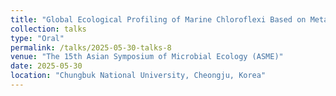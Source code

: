 ```yaml
---
title: "Global Ecological Profiling of Marine Chloroflexi Based on Metagenomic Big Data"
collection: talks
type: "Oral"
permalink: /talks/2025-05-30-talks-8
venue: "The 15th Asian Symposium of Microbial Ecology (ASME)"
date: 2025-05-30
location: "Chungbuk National University, Cheongju, Korea"
---
```

